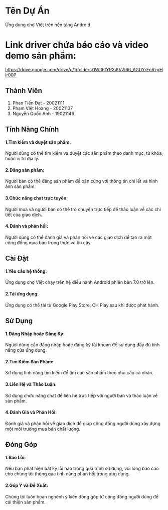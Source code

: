 # Tên Dự Án

Ứng dụng chợ Việt trên nền tảng Android

# Link driver chứa báo cáo và video demo sản phẩm:
https://drive.google.com/drive/u/1/folders/1WtI6tYPXiKkVI66_AGDYrEnRzgHlr00P

## Thành Viên

1. Phan Tiến Đạt - 20021111
2. Phạm Việt Hoàng - 20021137
3. Nguyễn Quốc Anh - 19021146

## Tính Năng Chính

#### 1.Tìm kiếm và duyệt sản phẩm: 
Người dùng có thể tìm kiếm và duyệt các sản phẩm theo danh mục, từ khóa, hoặc vị trí địa lý.
#### 2.Đăng sản phẩm:
Người bán có thể đăng sản phẩm để bán cùng với thông tin chi iết và hình ảnh sản phẩm.
#### 3.Chức năng chat trực tuyến:
Người mua và người bán có thể trò chuyện trực tiếp để thảo luận về các chi tiết của giao dịch.
#### 4.Đánh và phản hồi:
Người dùng có thể đánh giá và phản hồi về các giao dịch để tạo ra một cộng đồng mua bán trung thực và tin cậy.

## Cài Đặt

#### 1.Yêu cầu hệ thống: 
Ứng dụng chợ Việt chạy trên hệ điều hành Android phiên bản 7.0 trở lên.

#### 2.Tải ứng dụng:
Ứng dụng có thể tải từ Google Play Store, CH Play sau khi được phát hành.

## Sử Dụng

#### 1.Đăng Nhập hoặc Đăng Ký: 
Người dùng cần đăng nhập hoặc đăng ký tài khoản để sử dụng đầy đủ tính năng của ứng dụng.
#### 2.Tìm Kiếm Sản Phẩm: 
Sử dụng tính năng tìm kiếm để tìm các sản phẩm theo nhu cầu cá nhân.
#### 3.Liên Hệ và Thảo Luận: 
Sử dụng chức năng chat để liên hệ trực tiếp với người bán và thảo luận về sản phẩm.
#### 4.Đánh Giá và Phản Hồi: 
Đánh giá và phản hồi về giao dịch để giúp cộng đồng người dùng xây dựng một môi trường mua bán chất lượng.

## Đóng Góp

#### 1.Báo Lỗi: 
Nếu bạn phát hiện bất kỳ lỗi nào trong quá trình sử dụng, vui lòng báo cáo cho chúng tôi thông qua tính năng phản hồi trong ứng dụng.
#### 2.Góp Ý và Đề Xuất: 
Chúng tôi luôn hoan nghênh ý kiến đóng góp từ cộng đồng người dùng để cải thiện sản phẩm.
